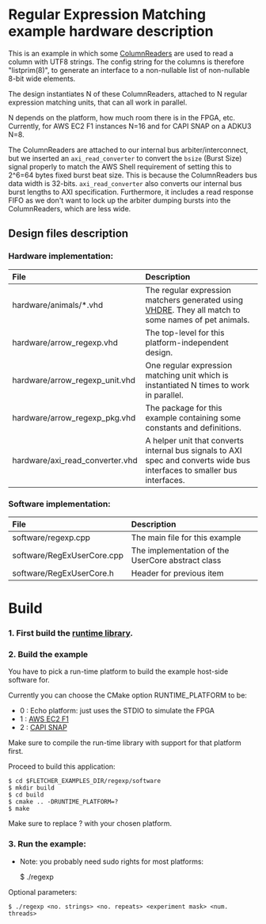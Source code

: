 # Regular Expression Matching example hardware description

This is an example in which some [ColumnReaders](../../../hardware) are
used to read a column with UTF8 strings. The config string for the 
columns is therefore "listprim(8)", to generate an interface to a 
non-nullable list of non-nullable 8-bit wide elements.

The design instantiates N of these ColumnReaders, attached to 
N regular expression matching units, that can all work in parallel.

N depends on the platform, how much room there is in the FPGA, etc.
Currently, for AWS EC2 F1 instances N=16 and for CAPI SNAP on a ADKU3 N=8.

The ColumnReaders are attached to our internal bus arbiter/interconnect,
but we inserted an `axi_read_converter` to convert the `bsize` 
(Burst Size) signal properly to match the AWS Shell requirement of 
setting this to 2^6=64 bytes fixed burst beat size. This is because 
the ColumnReaders bus data width is 32-bits. `axi_read_converter` also 
converts our internal bus burst lengths to AXI specification. Furthermore, 
it includes a read response FIFO as we don't want to lock up the arbiter
dumping bursts into the ColumnReaders, which are less wide.

## Design files description

### Hardware implementation:

| File                            | Description                                                                                                                |
| :------------------------------ | :------------------------------------------------------------------------------------------------------------------------- |
| hardware/animals/*.vhd          | The regular expression matchers generated using [VHDRE](../../codegen/vhdre). They all match to some names of pet animals. |
| hardware/arrow_regexp.vhd       | The top-level for this platform-independent design. |
| hardware/arrow_regexp_unit.vhd  | One regular expression matching unit which is instantiated N times to work in parallel. |
| hardware/arrow_regexp_pkg.vhd   | The package for this example containing some constants and definitions. |
| hardware/axi_read_converter.vhd | A helper unit that converts internal bus signals to AXI spec and converts wide bus interfaces to smaller bus interfaces. |

### Software implementation:

| File                            | Description                                                                                                                |
| :------------------------------ | :------------------------------------------------------------------------------------------------------------------------- |
| software/regexp.cpp             | The main file for this example |
| software/RegExUserCore.cpp      | The implementation of the UserCore abstract class |
| software/RegExUserCore.h        | Header for previous item |


# Build

### 1. First build the [runtime library](../../../runtime).

### 2. Build the example

You have to pick a run-time platform to build the example host-side software for.

Currently you can choose the CMake option RUNTIME_PLATFORM to be:

* 0 : Echo platform: just uses the STDIO to simulate the FPGA
* 1 : [AWS EC2 F1](../../platforms/aws-f1/)
* 2 : [CAPI SNAP](../../platforms/snap/)

Make sure to compile the run-time library with support for that platform first.

Proceed to build this application:

    $ cd $FLETCHER_EXAMPLES_DIR/regexp/software
    $ mkdir build
    $ cd build
    $ cmake .. -DRUNTIME_PLATFORM=?
    $ make
    
Make sure to replace ? with your chosen platform.

### 3. Run the example:

* Note: you probably need sudo rights for most platforms:

    $ ./regexp 
    
Optional parameters:

    $ ./regexp <no. strings> <no. repeats> <experiment mask> <num. threads>
    

